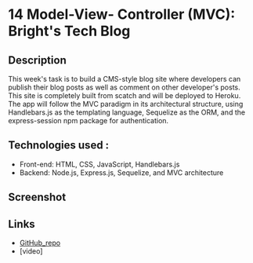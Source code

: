 # 14 Model-View- Controller (MVC): Bright's Tech Blog

## Description
This week's task is to build a CMS-style blog site where developers can publish their blog posts as well as comment on other developer's posts. This site is completely built from scatch and will be deployed to Heroku. The app will follow the MVC paradigm in its architectural structure, using Handlebars.js as the templating language, Sequelize as the ORM, and the express-session npm package for authentication.

## Technologies used :
- Front-end: HTML, CSS, JavaScript, Handlebars.js
- Backend: Node.js, Express.js, Sequelize, and MVC architecture

## Screenshot

## Links
- [GitHub_repo](https://github.com/kagebright/bright-techblog.git) 
- [video]